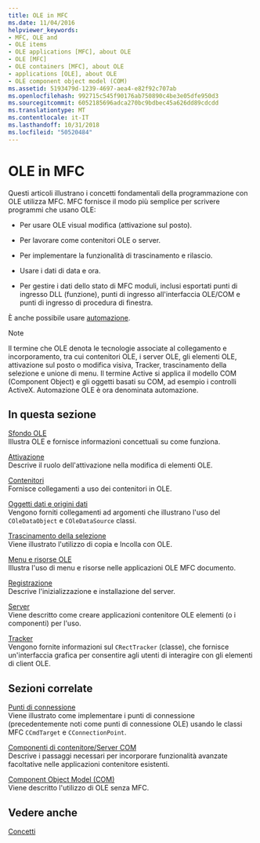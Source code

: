 ```yaml
---
title: OLE in MFC
ms.date: 11/04/2016
helpviewer_keywords:
- MFC, OLE and
- OLE items
- OLE applications [MFC], about OLE
- OLE [MFC]
- OLE containers [MFC], about OLE
- applications [OLE], about OLE
- OLE component object model (COM)
ms.assetid: 5193479d-1239-4697-aea4-e82f92c707ab
ms.openlocfilehash: 992715c545f90176ab750890c4be3e05dfe950d3
ms.sourcegitcommit: 6052185696adca270bc9bdbec45a626dd89cdcdd
ms.translationtype: MT
ms.contentlocale: it-IT
ms.lasthandoff: 10/31/2018
ms.locfileid: "50520484"
---
```

# <a name="ole-in-mfc"></a>OLE in MFC

Questi articoli illustrano i concetti fondamentali della programmazione con OLE utilizza MFC. MFC fornisce il modo più semplice per scrivere programmi che usano OLE:

- Per usare OLE visual modifica (attivazione sul posto).

- Per lavorare come contenitori OLE o server.

- Per implementare la funzionalità di trascinamento e rilascio.

- Usare i dati di data e ora.

- Per gestire i dati dello stato di MFC moduli, inclusi esportati punti di ingresso DLL (funzione), punti di ingresso all'interfaccia OLE/COM e punti di ingresso di procedura di finestra.

È anche possibile usare [automazione](../mfc/automation.md).

> [!NOTE]
>  Il termine che OLE denota le tecnologie associate al collegamento e incorporamento, tra cui contenitori OLE, i server OLE, gli elementi OLE, attivazione sul posto o modifica visiva, Tracker, trascinamento della selezione e unione di menu. Il termine Active si applica il modello COM (Component Object) e gli oggetti basati su COM, ad esempio i controlli ActiveX. Automazione OLE è ora denominata automazione.

## <a name="in-this-section"></a>In questa sezione

[Sfondo OLE](../mfc/ole-background.md)<br/>
Illustra OLE e fornisce informazioni concettuali su come funziona.

[Attivazione](../mfc/activation-cpp.md)<br/>
Descrive il ruolo dell'attivazione nella modifica di elementi OLE.

[Contenitori](../mfc/containers.md)<br/>
Fornisce collegamenti a uso dei contenitori in OLE.

[Oggetti dati e origini dati](../mfc/data-objects-and-data-sources-ole.md)<br/>
Vengono forniti collegamenti ad argomenti che illustrano l'uso del `COleDataObject` e `COleDataSource` classi.

[Trascinamento della selezione](../mfc/drag-and-drop-ole.md)<br/>
Viene illustrato l'utilizzo di copia e Incolla con OLE.

[Menu e risorse OLE](../mfc/menus-and-resources-ole.md)<br/>
Illustra l'uso di menu e risorse nelle applicazioni OLE MFC documento.

[Registrazione](../mfc/registration.md)<br/>
Descrive l'inizializzazione e installazione del server.

[Server](../mfc/servers.md)<br/>
Viene descritto come creare applicazioni contenitore OLE elementi (o i componenti) per l'uso.

[Tracker](../mfc/trackers.md)<br/>
Vengono fornite informazioni sul `CRectTracker` (classe), che fornisce un'interfaccia grafica per consentire agli utenti di interagire con gli elementi di client OLE.

## <a name="related-sections"></a>Sezioni correlate

[Punti di connessione](../mfc/connection-points.md)<br/>
Viene illustrato come implementare i punti di connessione (precedentemente noti come punti di connessione OLE) usando le classi MFC `CCmdTarget` e `CConnectionPoint`.

[Componenti di contenitore/Server COM](../mfc/containers-advanced-features.md)<br/>
Descrive i passaggi necessari per incorporare funzionalità avanzate facoltative nelle applicazioni contenitore esistenti.

[Component Object Model (COM)](/windows/desktop/com/the-component-object-model)<br/>
Viene descritto l'utilizzo di OLE senza MFC.

## <a name="see-also"></a>Vedere anche

[Concetti](../mfc/mfc-concepts.md)

